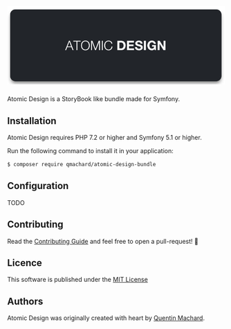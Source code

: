 <h1 align="center">
    <img src="./doc/atomic-design.png" alt="atomic-design" />
</h1>

Atomic Design is a StoryBook like bundle made for Symfony.

Installation
------------

Atomic Design requires PHP 7.2 or higher and Symfony 5.1 or higher.

Run the following command to install it in your application:

```bash
$ composer require qmachard/atomic-design-bundle
```

Configuration
-------------

TODO

Contributing
------------

Read the [Contributing Guide](CONTRIBUTING.md) and feel free to open a pull-request! 🍻

Licence
-------

This software is published under the [MIT License](LICENSE.md)

Authors
-------

Atomic Design was originally created with heart by [Quentin Machard](https://twitter.com/quentinmachard).
